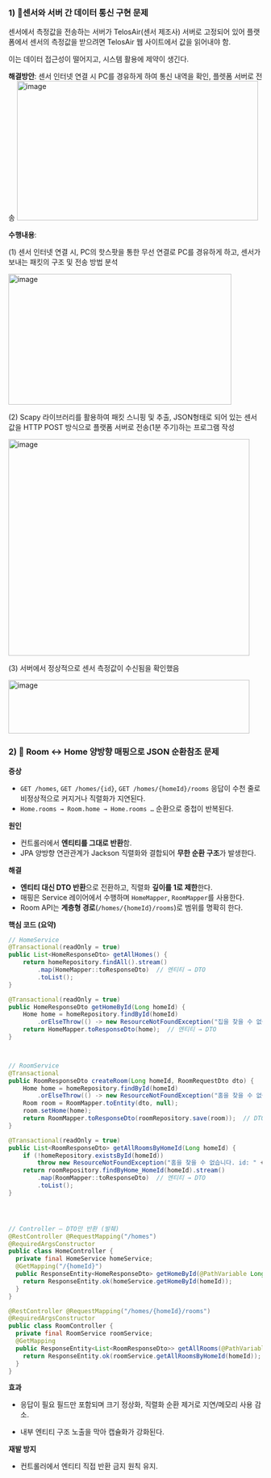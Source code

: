 ### 1) 🔧센서와 서버 간 데이터 통신 구현 문제
센서에서 측정값을 전송하는 서버가 TelosAir(센서 제조사) 서버로 고정되어 있어 플랫폼에서 센서의 측정값을 받으려면 TelosAir 웹 사이트에서 값을 읽어내야 함. 

이는 데이터 접근성이 떨어지고, 시스템 활용에 제약이 생긴다.


**해결방안**: 센서 인터넷 연결 시 PC를 경유하게 하여 통신 내역을 확인, 플렛폼 서버로 전송
<img width="478" height="276" alt="image" src="https://github.com/user-attachments/assets/f84168be-3de8-4fa0-a7b0-b44c0f0f21d3" />



**수행내용**:

(1) 센서 인터넷 연결 시, PC의 핫스팟을 통한 무선 연결로 PC를 경유하게 하고, 센서가 보내는 패킷의 구조 및 전송 방법 분석


<img width="442" height="259" alt="image" src="https://github.com/user-attachments/assets/39eab49f-3477-4233-a0ec-122e011ea8d5" />



(2) Scapy 라이브러리를 활용하여 패킷 스니핑 및 추출, JSON형태로 되어 있는 센서값을 HTTP POST 방식으로 플랫폼 서버로 전송(1분 주기)하는 프로그램 작성




<img width="478" height="429" alt="image" src="https://github.com/user-attachments/assets/42816cfe-ded7-45bb-a01f-615b575b4f23" />





 (3) 서버에서 정상적으로 센서 측정값이 수신됨을 확인했음


 <img width="478" height="106" alt="image" src="https://github.com/user-attachments/assets/e4da00c9-a5ba-491f-b6d8-49caf6c01d38" />





### 2) 🔧 Room ↔ Home 양방향 매핑으로 JSON 순환참조 문제

**증상**  
- `GET /homes`, `GET /homes/{id}`, `GET /homes/{homeId}/rooms` 응답이 수천 줄로 비정상적으로 커지거나 직렬화가 지연된다.  
- `Home.rooms → Room.home → Home.rooms …` 순환으로 중첩이 반복된다.

**원인**  
- 컨트롤러에서 **엔티티를 그대로 반환**함.  
- JPA 양방향 연관관계가 Jackson 직렬화와 결합되어 **무한 순환 구조**가 발생한다.

**해결**  
- **엔티티 대신 DTO 반환**으로 전환하고, 직렬화 **깊이를 1로 제한**한다.  
- 매핑은 Service 레이어에서 수행하며 `HomeMapper`, `RoomMapper`를 사용한다.  
- Room API는 **계층형 경로**(`/homes/{homeId}/rooms`)로 범위를 명확히 한다.

**핵심 코드 (요약)**

```java
// HomeService
@Transactional(readOnly = true)
public List<HomeResponseDto> getAllHomes() {
    return homeRepository.findAll().stream()
        .map(HomeMapper::toResponseDto)  // 엔티티 → DTO
        .toList();
}

@Transactional(readOnly = true)
public HomeResponseDto getHomeById(Long homeId) {
    Home home = homeRepository.findById(homeId)
        .orElseThrow(() -> new ResourceNotFoundException("집을 찾을 수 없습니다. id: " + homeId));
    return HomeMapper.toResponseDto(home);  // 엔티티 → DTO
}



// RoomService
@Transactional
public RoomResponseDto createRoom(Long homeId, RoomRequestDto dto) {
    Home home = homeRepository.findById(homeId)
        .orElseThrow(() -> new ResourceNotFoundException("홈을 찾을 수 없습니다. id: " + homeId));
    Room room = RoomMapper.toEntity(dto, null);
    room.setHome(home);
    return RoomMapper.toResponseDto(roomRepository.save(room));  // DTO 반환
}

@Transactional(readOnly = true)
public List<RoomResponseDto> getAllRoomsByHomeId(Long homeId) {
    if (!homeRepository.existsById(homeId))
        throw new ResourceNotFoundException("홈을 찾을 수 없습니다. id: " + homeId);
    return roomRepository.findByHome_HomeId(homeId).stream()
        .map(RoomMapper::toResponseDto)  // 엔티티 → DTO
        .toList();
}




// Controller — DTO만 반환 (발췌)
@RestController @RequestMapping("/homes")
@RequiredArgsConstructor
public class HomeController {
  private final HomeService homeService;
  @GetMapping("/{homeId}")
  public ResponseEntity<HomeResponseDto> getHomeById(@PathVariable Long homeId) {
    return ResponseEntity.ok(homeService.getHomeById(homeId));
  }
}

@RestController @RequestMapping("/homes/{homeId}/rooms")
@RequiredArgsConstructor
public class RoomController {
  private final RoomService roomService;
  @GetMapping
  public ResponseEntity<List<RoomResponseDto>> getAllRooms(@PathVariable Long homeId) {
    return ResponseEntity.ok(roomService.getAllRoomsByHomeId(homeId));
  }
}
```


**효과**

- 응답이 필요 필드만 포함되며 크기 정상화, 직렬화 순환 제거로 지연/메모리 사용 감소.

- 내부 엔티티 구조 노출을 막아 캡슐화가 강화된다.

**재발 방지**

- 컨트롤러에서 엔티티 직접 반환 금지 원칙 유지.


